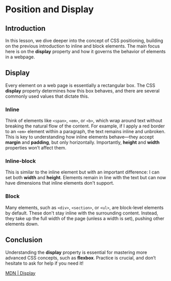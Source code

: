 # Position and Display

## Introduction

In this lesson, we dive deeper into the concept of CSS positioning, building on the previous introduction to inline and block elements. The main focus here is on the **display** property and how it governs the behavior of elements in a webpage.

## Display

Every element on a web page is essentially a rectangular box. The CSS **display** property determines how this box behaves, and there are several commonly used values that dictate this.

### Inline

Think of elements like `<span>`, `<em>`, or `<b>`, which wrap around text without breaking the natural flow of the content. For example, if I apply a red border to an `<em>` element within a paragraph, the text remains inline and unbroken. This is key to understanding how inline elements behave—they accept **margin** and **padding**, but only horizontally. Importantly, **height** and **width** properties won’t affect them.

### Inline-block

This is similar to the inline element but with an important difference: I can set both **width** and **height**. Elements remain in line with the text but can now have dimensions that inline elements don't support.

### Block

Many elements, such as `<div>`, `<section>`, or `<ul>`, are block-level elements by default. These don't stay inline with the surrounding content. Instead, they take up the full width of the page (unless a width is set), pushing other elements down.

## Conclusion

Understanding the **display** property is essential for mastering more advanced CSS concepts, such as **flexbox**. Practice is crucial, and don’t hesitate to ask for help if you need it!

[MDN | Display](https://developer.mozilla.org/pt-BR/docs/Web/CSS/display)